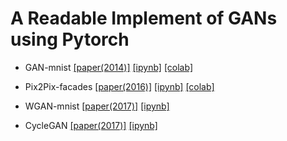 # A Readable Implement of GANs using Pytorch



- GAN-mnist [[paper(2014)]](https://papers.nips.cc/paper/5423-generative-adversarial-nets.pdf) [[ipynb]](plain_GAN.ipynb) [[colab]](https://drive.google.com/file/d/1goC0f3jWCw8oucUZ-Ys6gGOL3UNaV6AV/view?usp=sharing)

- Pix2Pix-facades [[paper(2016)]](https://arxiv.org/abs/1611.07004) [[ipynb]](pix2pix.ipynb) [[colab]](https://drive.google.com/file/d/1UkeibuysuzYWGe8ovEJC3M5T7iCPXg-R/view?usp=sharing)

- WGAN-mnist [[paper(2017)]](https://arxiv.org/abs/1701.07875) [[ipynb]](WGAN.ipynb)

- CycleGAN [[paper(2017)]](https://arxiv.org/abs/1703.10593) [[ipynb]](cycleGAN.ipynb)




